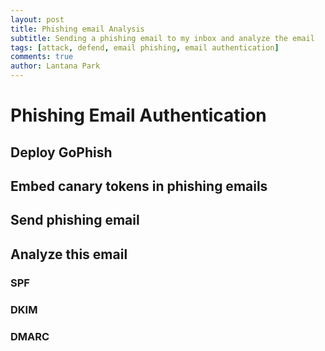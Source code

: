 ```yaml
---
layout: post
title: Phishing email Analysis
subtitle: Sending a phishing email to my inbox and analyze the email
tags: [attack, defend, email phishing, email authentication]
comments: true
author: Lantana Park
---
```


# Phishing Email Authentication

## Deploy GoPhish

## Embed canary tokens in phishing emails

## Send phishing email

## Analyze this email

### SPF

### DKIM

### DMARC